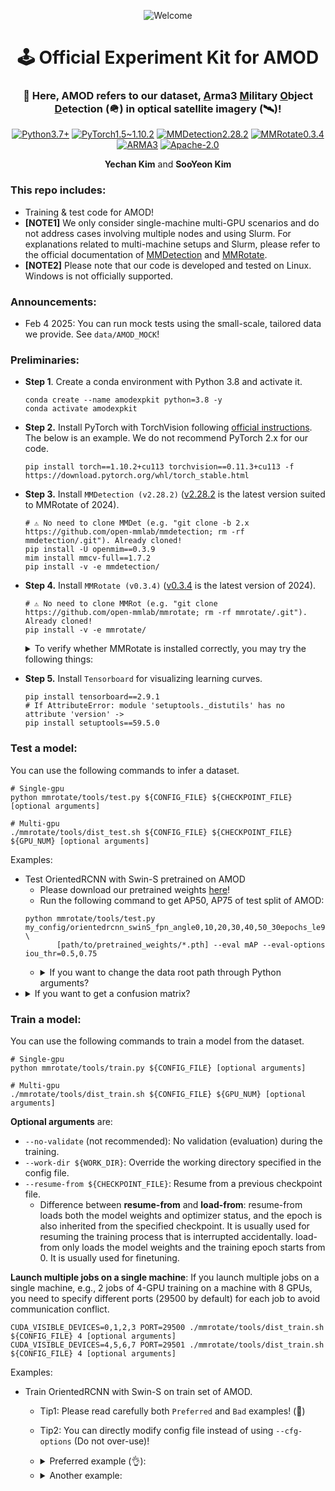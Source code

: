 <p align="center">
    <img alt="Welcome" src="logo.png" />
</p>

<h1 align="center" >
🕹️ Official Experiment Kit for AMOD
</h1>

<h3 align="center">
💬 Here, AMOD refers to our dataset, <u>A</u>rma3 <u>M</u>ilitary <u>O</u>bject <u>D</u>etection (🪖) in optical satellite imagery (🛰️)!
</h3>

<p align="center">
  <a href="#"><img alt="Python3.7+" src="https://img.shields.io/badge/Python-3.7+-blue?logo=python&logoColor=white"></a>
  <a href="#"><img alt="PyTorch1.5~1.10.2" src="https://img.shields.io/badge/PyTorch-≥1.5, ≤1.10-orange?logo=pytorch&logoColor=white"></a>
  <a href="#"><img alt="MMDetection2.28.2" src="https://img.shields.io/badge/MMDetection-2.28.2-red?logo=mmlab&logoColor=white"></a>
  <a href="#"><img alt="MMRotate0.3.4" src="https://img.shields.io/badge/MMRotate-0.3.4-hotpink?logo=mmlab&logoColor=white"></a>
  <a href="#"><img alt="ARMA3" src="https://img.shields.io/badge/Game-ARMA3-red?logo=steam"></a>
  <a href="#"><img alt="Apache-2.0" src="https://img.shields.io/badge/License-Apache 2.0-green?logo=Apache"></a>
</p>

<p align="center">
  <b>Yechan Kim</b> and
  <b>SooYeon Kim</b>
</p>

### This repo includes:
* Training & test code for AMOD!
* **[NOTE1]** We only consider single-machine multi-GPU scenarios and do not address cases involving multiple nodes and using Slurm. For explanations related to multi-machine setups and Slurm, please refer to the official documentation of [MMDetection](https://mmdetection.readthedocs.io/en/v2.28.2/) and [MMRotate](https://mmrotate.readthedocs.io/en/v0.3.4/).
* **[NOTE2]** Please note that our code is developed and tested on Linux. Windows is not officially supported.

### Announcements:
* Feb 4 2025: You can run mock tests using the small-scale, tailored data we provide. See `data/AMOD_MOCK`!


### Preliminaries:


* **Step 1**. Create a conda environment with Python 3.8 and activate it.
    ~~~shell
    conda create --name amodexpkit python=3.8 -y
    conda activate amodexpkit
    ~~~

* **Step 2.** Install PyTorch with TorchVision following [official instructions](https://pytorch.org/get-started/locally/). The below is an example. We do not recommend PyTorch 2.x for our code.
    ~~~shell
    pip install torch==1.10.2+cu113 torchvision==0.11.3+cu113 -f https://download.pytorch.org/whl/torch_stable.html  
    ~~~

* **Step 3.** Install `MMDetection (v2.28.2)` ([v2.28.2](https://mmdetection.readthedocs.io/en/v2.28.2/) is the latest version suited to MMRotate of 2024).
    ~~~shell
    # ⚠️ No need to clone MMDet (e.g. "git clone -b 2.x https://github.com/open-mmlab/mmdetection; rm -rf mmdetection/.git"). Already cloned! 
    pip install -U openmim==0.3.9
    mim install mmcv-full==1.7.2
    pip install -v -e mmdetection/
    ~~~

* **Step 4.** Install `MMRotate (v0.3.4)` ([v0.3.4](https://mmrotate.readthedocs.io/en/v0.3.4/) is the latest version of 2024). 
    ~~~shell
    # ⚠️ No need to clone MMRot (e.g. "git clone https://github.com/open-mmlab/mmrotate; rm -rf mmrotate/.git"). Already cloned!
    pip install -v -e mmrotate/
    ~~~

    <details>
      <summary> To verify whether MMRotate is installed correctly, you may try the following things: </summary>
    
    * Download config and checkpoint files.
        ~~~shell
        mim download mmrotate --config oriented_rcnn_r50_fpn_1x_dota_le90 --dest .
        ~~~
    * Verify the inference demo.
        ~~~shell
        python mmrotate/demo/image_demo.py \
        mmrotate/demo/demo.jpg oriented_rcnn_r50_fpn_1x_dota_le90.py \
        oriented_rcnn_r50_fpn_1x_dota_le90-6d2b2ce0.pth --out-file result.jpg
        ~~~
    * If **result.jpg** is generated correctly, it means that the environment is set up properly.
    </details>

* **Step 5.** Install `Tensorboard` for visualizing learning curves.
    ~~~shell
    pip install tensorboard==2.9.1
    # If AttributeError: module 'setuptools._distutils' has no attribute 'version' ->
    pip install setuptools==59.5.0
    ~~~
 

### Test a model:
You can use the following commands to infer a dataset.
~~~shell
# Single-gpu
python mmrotate/tools/test.py ${CONFIG_FILE} ${CHECKPOINT_FILE} [optional arguments]

# Multi-gpu
./mmrotate/tools/dist_test.sh ${CONFIG_FILE} ${CHECKPOINT_FILE} ${GPU_NUM} [optional arguments]
~~~

Examples:

* Test OrientedRCNN with Swin-S pretrained on AMOD
  * Please download our pretrained weights [here](#)!
  * Run the following command to get AP50, AP75 of test split of AMOD:
  ~~~shell
  python mmrotate/tools/test.py my_config/orientedrcnn_swinS_fpn_angle0,10,20,30,40,50_30epochs_le90_amod.py \
         [path/to/pretrained_weights/*.pth] --eval mAP --eval-options iou_thr=0.5,0.75
  ~~~
  * <details>
        <summary>If you want to change the data root path through Python arguments?</summary>
      
    * ~~~shell
      DATA_ROOT="data/AMOD_MOCK/"
      python mmrotate/tools/test.py my_config/orientedrcnn_swinS_fpn_angle0,10,20,30,40,50_30epochs_le90_amod.py \
               [path/to/pretrained_weights/*.pth] --cfg-options data.test.data_root="$DATA_ROOT" --eval mAP \
               --eval-options iou_thr=0.5,0.75
      ~~~ 
    
        </details>

  * <details>
      <summary>If you want to get a confusion matrix?</summary>
    
    * You have to save the prediction results as a `.pkl` file using `--out` in `test.py`. 
    ~~~shell
    DATA_ROOT="data/AMOD_MOCK/"
    python mmrotate/tools/test.py my_config/orientedrcnn_swinS_fpn_angle0,10,20,30,40,50_30epochs_le90_amod.py \
               [path/to/pretrained_weights/*.pth] --cfg-options data.test.data_root="$DATA_ROOT" --eval mAP \
               --eval-options iou_thr=0.5 --out "./test.pkl" 
    ~~~    

    * Then, run the following code:
    ~~~shell
    DATA_ROOT="data/AMOD_MOCK/"
    mkdir ./confusion_matrix_results
    python mmrotate/tools/analysis_tools/confusion_matrix.py \
             my_config/orientedrcnn_swinS_fpn_angle0,10,20,30,40,50_30epochs_le90_amod.py \
             ./test.pkl \
             ./confusion_matrix_results --color-theme 'viridis' --show \
             --tp-iou-thr 0.5 \
             --cfg-options data.test.data_root="$DATA_ROOT" 
     ~~~ 
    
      </details>
  
  
### Train a model:
You can use the following commands to train a model from the dataset.
~~~shell
# Single-gpu
python mmrotate/tools/train.py ${CONFIG_FILE} [optional arguments]

# Multi-gpu
./mmrotate/tools/dist_train.sh ${CONFIG_FILE} ${GPU_NUM} [optional arguments]
~~~

**Optional arguments** are:
* `--no-validate` (not recommended): No validation (evaluation) during the training.
* `--work-dir ${WORK_DIR}`: Override the working directory specified in the config file.
* `--resume-from ${CHECKPOINT_FILE}`: Resume from a previous checkpoint file.
  * Difference between **resume-from** and **load-from**: resume-from loads both the model weights and optimizer status, and the epoch is also inherited from the specified checkpoint. It is usually used for resuming the training process that is interrupted accidentally. load-from only loads the model weights and the training epoch starts from 0. It is usually used for finetuning.

**Launch multiple jobs on a single machine**: If you launch multiple jobs on a single machine, e.g., 2 jobs of 4-GPU training on a machine with 8 GPUs, you need to specify different ports (29500 by default) for each job to avoid communication conflict.
~~~shell
CUDA_VISIBLE_DEVICES=0,1,2,3 PORT=29500 ./mmrotate/tools/dist_train.sh ${CONFIG_FILE} 4 [optional arguments]
CUDA_VISIBLE_DEVICES=4,5,6,7 PORT=29501 ./mmrotate/tools/dist_train.sh ${CONFIG_FILE} 4 [optional arguments]
~~~

Examples:

* Train OrientedRCNN with Swin-S on train set of AMOD. 
  * Tip1: Please read carefully both `Preferred` and `Bad` examples! (🚨)
  * Tip2: You can directly modify config file instead of using `--cfg-options` (Do not over-use)!
  * <details>
    <summary> Preferred example (👌): </summary>

    * If you want to train three models with look angles [0,10], [10,20], [50] respectively, on AMOD for 1 epoch with batch size 1? 
    * **Solution**:
      * 1. Copy the file `orientedrcnn_swinS_fpn_angle0,10,20,30,40,50_30epochs_le90_amod.py` located in the my_config directory three times.
      * 2. Rename each file as follows:
        * `orientedrcnn_swinS_fpn_angle0,10_1epoch_le90_amod.py`
        * `orientedrcnn_swinS_fpn_angle10,20_1epoch_le90_amod.py`
        * `orientedrcnn_swinS_fpn_angle50_1epoch_le90_amod.py`
      * 3. Properly modify variables `angles` (line 3) and `runner.max_epochs` (line 19) in each file.
      * 4. Finally, run the below shell code:
    
    ~~~shell
    DATA_ROOT="/media/yechani9/T7\Shield/AMOD_V1_FINAL_OPTICAL/" # AMOD DATA ROOT PATH!!!
    
    python mmrotate/tools/train.py my_config/orientedrcnn_swinS_fpn_angle0,10_1epoch_le90_amod.py \
     --cfg-options data.train.data_root="$DATA_ROOT" data.val.data_root="$DATA_ROOT" \
                   data.samples_per_gpu=1
    python mmrotate/tools/train.py my_config/orientedrcnn_swinS_fpn_angle10,20_1epoch_le90_amod.py \
     --cfg-options data.train.data_root="$DATA_ROOT" data.val.data_root="$DATA_ROOT" \
                   data.samples_per_gpu=1
    python mmrotate/tools/train.py my_config/orientedrcnn_swinS_fpn_angle50_1epoch_le90_amod.py \
     --cfg-options data.train.data_root="$DATA_ROOT" data.val.data_root="$DATA_ROOT" \
                   data.samples_per_gpu=1
    ~~~
    
    * Tip: You can remove `DATA_ROOT` and `--cfg-options ...` in the above shell code if you also properly modify variables `data_root` (in line 4) and `data.samples_per_gpu` (in line 79) in each config file.

  </details>

  * <details>
    <summary> Another example: </summary>

    * If you want to train three models with look angles [0,10], [10,20], [50] respectively, on AMOD for 1 epoch? The below is a bad example!
  
    ~~~shell
    DATA_ROOT="/media/yechani9/T7\Shield/AMOD_V1_FINAL_OPTICAL/"

    ANGLES="0,10"
    python mmrotate/tools/train.py my_config/orientedrcnn_swinS_fpn_angle0,10,20,30,40,50_30epochs_le90_amod.py \
     --cfg-options data.train.data_root="$DATA_ROOT" data.val.data_root="$DATA_ROOT" \
                   data.train.angles="$ANGLES" data.val.angles="$ANGLES" \
                   runner.max_epochs=1 data.samples_per_gpu=1
    # ... almost same shell code be here for look angles [10,20] 
    # ... almost same shell code be here for look angle [50] 
    ~~~

    * Reason: Using `--cfg-options` dynamically with the same config file **_while keeping the same working directory_** can lead to serious issues, such as experiment results being overwritten and difficulties in tracking which modifications were applied to each experiment. This becomes especially problematic when modifying crucial parameters like `ANGLES`, as it makes it nearly impossible to trace back the exact configurations that led to specific results.

    * **Solution**: You have to separate `--work-dir` (working directories) per each experiment.
    
    ~~~shell
    DATA_ROOT="/media/yechani9/T7\Shield/AMOD_V1_FINAL_OPTICAL/"

    ANGLES="0,10"
    python mmrotate/tools/train.py my_config/orientedrcnn_swinS_fpn_angle0,10,20,30,40,50_30epochs_le90_amod.py \
     --cfg-options data.train.data_root="$DATA_ROOT" data.val.data_root="$DATA_ROOT" \
                   data.train.angles="$ANGLES" data.val.angles="$ANGLES" \
                   runner.max_epochs=1 data.samples_per_gpu=1
                   --work-dir work_dirs/orientedrcnn_swinS_fpn$ANGLES
    # ... almost same shell code be here for look angles [10,20] 
    # ... almost same shell code be here for look angle [50] 
    ~~~
  
    or use more advanced shell script (with `for` iteration) like:
    ~~~shell
    DATA_ROOT="/media/yechani9/T7\Shield/AMOD_V1_FINAL_OPTICAL/"
    for ANGLES in 0,10 10,20 50; do
        python mmrotate/tools/train.py my_config/orientedrcnn_swinS_fpn_angle0,10,20,30,40,50_30epochs_le90_amod.py \
         --cfg-options data.train.data_root="$DATA_ROOT" data.val.data_root="$DATA_ROOT" \
                       data.train.angles="$ANGLES" data.val.angles="$ANGLES" \
                       runner.max_epochs=1 data.samples_per_gpu=1
                       --work-dir work_dirs/orientedrcnn_swinS_fpn$ANGLES
    done
    ~~~
    
    Still, we recommend following the previous **good example**!
  </details>

  
